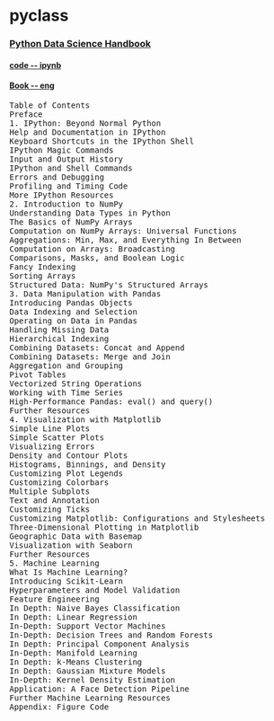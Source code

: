 # pyclass

### [Python Data Science Handbook](https://github.com/jakevdp/PythonDataScienceHandbook.git)
#### [code -- ipynb](https://github.com/jakevdp/PythonDataScienceHandbook/tree/master/notebooks)
#### [Book -- eng](https://jakevdp.github.io/PythonDataScienceHandbook/)
<pre>
Table of Contents
Preface
1. IPython: Beyond Normal Python
Help and Documentation in IPython
Keyboard Shortcuts in the IPython Shell
IPython Magic Commands
Input and Output History
IPython and Shell Commands
Errors and Debugging
Profiling and Timing Code
More IPython Resources
2. Introduction to NumPy
Understanding Data Types in Python
The Basics of NumPy Arrays
Computation on NumPy Arrays: Universal Functions
Aggregations: Min, Max, and Everything In Between
Computation on Arrays: Broadcasting
Comparisons, Masks, and Boolean Logic
Fancy Indexing
Sorting Arrays
Structured Data: NumPy's Structured Arrays
3. Data Manipulation with Pandas
Introducing Pandas Objects
Data Indexing and Selection
Operating on Data in Pandas
Handling Missing Data
Hierarchical Indexing
Combining Datasets: Concat and Append
Combining Datasets: Merge and Join
Aggregation and Grouping
Pivot Tables
Vectorized String Operations
Working with Time Series
High-Performance Pandas: eval() and query()
Further Resources
4. Visualization with Matplotlib
Simple Line Plots
Simple Scatter Plots
Visualizing Errors
Density and Contour Plots
Histograms, Binnings, and Density
Customizing Plot Legends
Customizing Colorbars
Multiple Subplots
Text and Annotation
Customizing Ticks
Customizing Matplotlib: Configurations and Stylesheets
Three-Dimensional Plotting in Matplotlib
Geographic Data with Basemap
Visualization with Seaborn
Further Resources
5. Machine Learning
What Is Machine Learning?
Introducing Scikit-Learn
Hyperparameters and Model Validation
Feature Engineering
In Depth: Naive Bayes Classification
In Depth: Linear Regression
In-Depth: Support Vector Machines
In-Depth: Decision Trees and Random Forests
In Depth: Principal Component Analysis
In-Depth: Manifold Learning
In Depth: k-Means Clustering
In Depth: Gaussian Mixture Models
In-Depth: Kernel Density Estimation
Application: A Face Detection Pipeline
Further Machine Learning Resources
Appendix: Figure Code
</pre>
